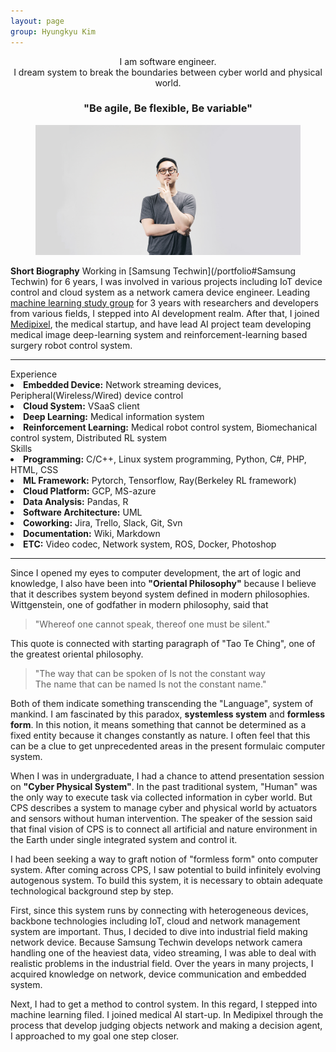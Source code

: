 ```yaml
---
layout: page
group: Hyungkyu Kim
---
```

<div align="center">
    I am software engineer.<br>
    I dream system to break the boundaries between cyber world and physical world.<br>
    <h3>"Be agile, Be flexible, Be variable"</h3>
</div>

<div>
    <figure>
      <img src="/images/profile.JPG">
    </figure>
</div>

**Short Biography** Working in [Samsung Techwin](/portfolio#Samsung Techwin) for 6 years, I was involved in various projects including IoT device control and cloud system as a network camera device engineer.
Leading [machine learning study group](https://www.facebook.com/Deepsight-1780933522021742/) for 3 years with researchers and developers from various fields, I stepped into AI development realm.
After that, I joined [Medipixel](/portfolio#Medipixel), the medical startup, and have lead AI project team developing medical image deep-learning system and reinforcement-learning based surgery robot control system.

---

<div class="profile">
    <div class="profile__left">
        <div class="private_info">Experience</div>
        <li><strong>Embedded Device:</strong> Network streaming devices, Peripheral(Wireless/Wired) device control</li>
        <li><strong>Cloud System:</strong> VSaaS client</li> 
        <li><strong>Deep Learning:</strong> Medical information system</li>
        <li><strong>Reinforcement Learning:</strong> Medical robot control system, Biomechanical control system, Distributed RL system</li>
    </div>
    <div class="profile__right">
        <div class="private_info">Skills</div> 
        <li><strong>Programming:</strong> C/C++, Linux system programming, Python, C#, PHP, HTML, CSS</li>
        <li><strong>ML Framework:</strong> Pytorch, Tensorflow, Ray(Berkeley RL framework)</li>
        <li><strong>Cloud Platform:</strong> GCP, MS-azure</li>
        <li><strong>Data Analysis:</strong> Pandas, R</li>
        <li><strong>Software Architecture:</strong> UML</li>
        <li><strong>Coworking:</strong> Jira, Trello, Slack, Git, Svn</li>
        <li><strong>Documentation:</strong> Wiki, Markdown</li>
        <li><strong>ETC:</strong> Video codec, Network system, ROS, Docker, Photoshop</li>
    </div>
</div>

---

Since I opened my eyes to computer development, the art of logic and knowledge, I also have been into **"Oriental Philosophy"**
because I believe that it describes system beyond system defined in modern philosophies. 
Wittgenstein, one of godfather in modern philosophy, said that 

> "Whereof one cannot speak, thereof one must be silent."

This quote is connected with starting paragraph of "Tao Te Ching", one of the greatest oriental philosophy.

>"The way that can be spoken of Is not the constant way  
The name that can be named Is not the constant name."

Both of them indicate something transcending the "Language", system of mankind.
I am fascinated by this paradox, **systemless system** and **formless form**.
In this notion, it means something that cannot be determined as a fixed entity because it changes constantly as nature.
I often feel that this can be a clue to get unprecedented areas in the present formulaic computer system.

When I was in undergraduate, I had a chance to attend presentation session on **"Cyber Physical System"**. 
In the past traditional system, "Human" was the only way to execute task via collected information in cyber world.
But CPS describes a system to manage cyber and physical world by actuators and sensors without human intervention.
The speaker of the session said that final vision of CPS is to connect all artificial and nature environment in the Earth under single integrated system and control it.

I had been seeking a way to graft notion of "formless form" onto computer system.
After coming across CPS, I saw potential to build infinitely evolving autogenous system. 
To build this system, it is necessary to obtain adequate technological background step by step.

First, since this system runs by connecting with heterogeneous devices, backbone technologies including IoT, cloud and network management system are important. 
Thus, I decided to dive into industrial field making network device. 
Because Samsung Techwin develops network camera handling one of the heaviest data, video streaming, I was able to deal with realistic problems in the industrial field. 
Over the years in many projects, I acquired knowledge on network, device communication and embedded system. 

Next, I had to get a method to control system. 
In this regard, I stepped into machine learning filed. 
I joined medical AI start-up. 
In Medipixel through the process that develop judging objects network and making a decision agent, I approached to my goal one step closer.